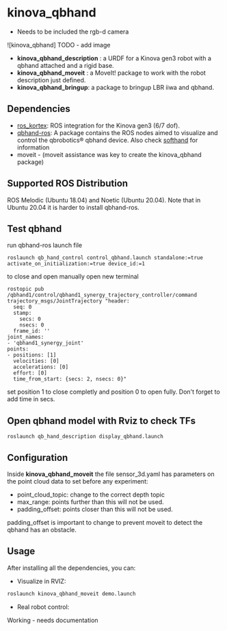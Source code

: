 # kinova_qbhand

- Needs to be included the rgb-d camera

![kinova_qbhand] TODO - add image

- **kinova_qbhand_description** : a URDF for a Kinova gen3 robot with a qbhand attached and a rigid base.
- **kinova_qbhand_moveit** : a MoveIt! package to work with the robot description just defined.
- **kinova_qbhand_bringup**: a package to bringup LBR iiwa and qbhand.

## Dependencies

- [ros_kortex](https://github.com/Kinovarobotics/ros_kortex.git): ROS integration for the Kinova gen3 (6/7 dof).
- [qbhand-ros](https://bitbucket.org/qbrobotics/qbhand-ros):  A package contains the ROS nodes aimed to visualize and control the qbrobotics® qbhand device. Also check [softhand](https://github.com/NMMI/ROS-SoftHand) for information
- moveit - (moveit assistance was key to create the kinova_qbhand package)

## Supported ROS Distribution

ROS Melodic (Ubuntu 18.04) and Noetic (Ubuntu 20.04). Note that in Ubuntu 20.04 it is harder to install qbhand-ros. 

## Test qbhand
run qbhand-ros launch file
```
roslaunch qb_hand_control control_qbhand.launch standalone:=true activate_on_initialization:=true device_id:=1
```
to close and open manually open new terminal
```
rostopic pub /qbhand1/control/qbhand1_synergy_trajectory_controller/command trajectory_msgs/JointTrajectory "header:
  seq: 0
  stamp:
    secs: 0
    nsecs: 0
  frame_id: ''
joint_names:
- 'qbhand1_synergy_joint'
points:
- positions: [1]
  velocities: [0]
  accelerations: [0]
  effort: [0]
  time_from_start: {secs: 2, nsecs: 0}"
```
set position 1 to close completly and position 0 to open fully. Don't forget to add time in secs.

## Open qbhand model with Rviz to check TFs
```
roslaunch qb_hand_description display_qbhand.launch
```

## Configuration
Inside **kinova_qbhand_moveit** the file sensor_3d.yaml has parameters on the point cloud data to set before any experiment:
- point_cloud_topic: change to the correct depth topic
- max_range: points further than this will not be used. 
- padding_offset: points closer than this will not be used. 

padding_offset is important to change to prevent moveit to detect the qbhand has an obstacle. 

## Usage

After installing all the dependencies, you can:

- Visualize in RVIZ:

```xml
roslaunch kinova_qbhand_moveit demo.launch
```

- Real robot control:

Working - needs documentation

